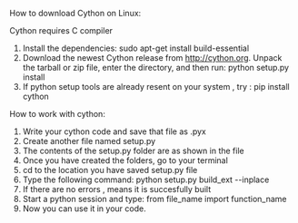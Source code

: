 How to download Cython on Linux:

Cython requires C compiler 
1. Install the dependencies:
sudo apt-get install build-essential 
2. Download the newest Cython release from http://cython.org. Unpack the tarball or zip file, enter the directory, and then run: 
python setup.py install
3. If python setup tools are already resent on your system , try : pip install cython

How to work with cython:

1. Write your cython code and save that file as .pyx
2. Create another file named setup.py
3. The contents of the setup.py folder are as shown in the file
4. Once you have created the folders, go to your terminal
5. cd to the location you have saved setup.py file
6. Type the following command: python setup.py build_ext --inplace
7. If there are no errors , means it is succesfully built
8. Start a python session and type: from file_name import function_name
9. Now you can use it in your code.


